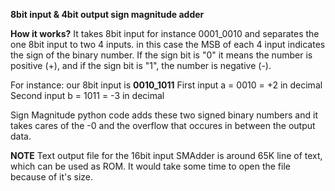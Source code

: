 **8bit input & 4bit output sign magnitude adder**

**How it works?**
It takes 8bit input for instance 0001_0010 and separates the one 8bit input to two 4 inputs. in this case the MSB of each 4 input indicates the sign of the binary number. If the sign bit is "0" it means the number is positive (+), and if the sign bit is "1", the number is negative (-). 

For instance: our 8bit input is **0010_1011**
First input a   = 0010 = +2 in decimal
Second input b  = 1011 = -3 in decimal

Sign Magnitude python code adds these two signed binary numbers and it takes cares of the -0 and the overflow that occures in between the output data. 


**NOTE**
Text output file for the 16bit input SMAdder is around 65K line of text, which can be used as ROM. It would take some time to open the file because of it's size. 

